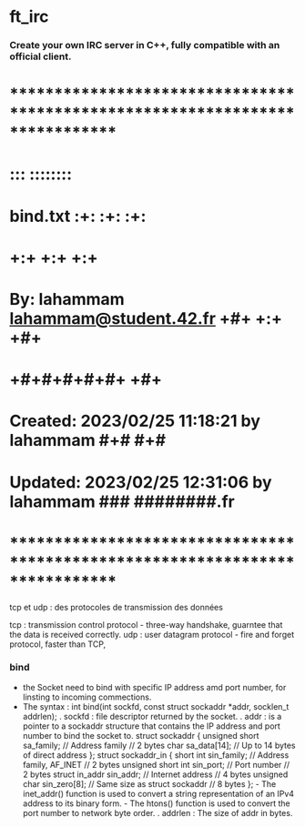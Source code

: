 # ft_irc
### Create your own IRC server in C++, fully compatible with an official client.  
# **************************************************************************** #
#                                                                              #
#                                                         :::      ::::::::    #
#    bind.txt                                           :+:      :+:    :+:    #
#                                                     +:+ +:+         +:+      #
#    By: lahammam <lahammam@student.42.fr>          +#+  +:+       +#+         #
#                                                 +#+#+#+#+#+   +#+            #
#    Created: 2023/02/25 11:18:21 by lahammam          #+#    #+#              #
#    Updated: 2023/02/25 12:31:06 by lahammam         ###   ########.fr        #
#                                                                              #
# **************************************************************************** #

tcp et udp : des protocoles de transmission des données

tcp : transmission control protocol 
    - three-way handshake, guarntee that the data is received correctly.
udp : user datagram protocol
    - fire and forget protocol, faster than TCP, 


### bind

- the Socket need to bind with specific IP address amd port number, for linsting to incoming commections.
- The syntax : 
    int bind(int sockfd, const struct sockaddr *addr, socklen_t addrlen);
    . sockfd : file descriptor returned by the socket.
    . addr : is a pointer to a sockaddr structure that 
        contains the IP address and port number to bind the socket to.
        struct sockaddr {
            unsigned short sa_family;    // Address family    // 2 bytes
            char sa_data[14];            // Up to 14 bytes of direct address
        };
        struct sockaddr_in {
            short int sin_family;           // Address family, AF_INET  // 2 bytes
            unsigned short int sin_port;    // Port number  // 2 bytes
            struct in_addr sin_addr;        // Internet address  // 4 bytes
            unsigned char sin_zero[8];      // Same size as struct sockaddr // 8 bytes
        };
        - The inet_addr() function is used to convert a string representation of an IPv4 address to 
            its binary form.
        - The htons() function is used to convert the port number to network byte order. 
    . addrlen : The size of addr in bytes.

